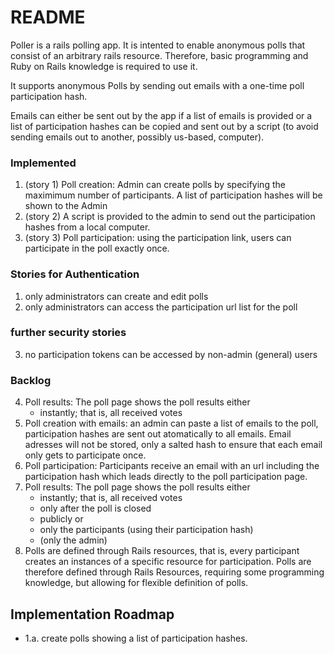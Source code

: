 # README

Poller is a rails polling app. It is intented to enable anonymous polls that consist of an arbitrary rails resource. Therefore, basic programming and Ruby on Rails knowledge is required to use it.

It supports anonymous Polls by sending out emails with a one-time
poll participation hash.

Emails can either be sent out by the app if a list of emails is provided
or a list of participation hashes can be copied and sent out by a script
(to avoid sending emails out to another, possibly us-based, computer).

### Implemented
1. (story 1) Poll creation: Admin can create polls by specifying the maximimum number of participants. A list of participation hashes will be shown to the Admin
2. (story 2) A script is provided to the admin to send out the participation hashes from a local computer.
3. (story 3) Poll participation: using the participation link, users can participate in the poll exactly once.

### Stories for Authentication
1. only administrators can create and edit polls
2. only administrators can access the participation url list for the poll

### further security stories
3. no participation tokens can be accessed by non-admin (general) users

### Backlog
4. Poll results: The poll page shows the poll results either
    - instantly; that is, all received votes
2. Poll creation with emails: an admin can paste a list of emails to the poll, participation hashes are sent out atomatically to all emails. Email adresses will not be stored, only a salted hash to ensure that each email only gets to participate once.
3. Poll participation: Participants receive an email with an url including the participation hash which leads directly to the poll participation page.
4. Poll results: The poll page shows the poll results either
    - instantly; that is, all received votes
    - only after the poll is closed
    - publicly or
    - only the participants (using their participation hash)
    - (only the admin)
5. Polls are defined through Rails resources, that is, every participant creates an instances of a specific resource for participation. Polls are therefore defined through Rails Resources, requiring some programming knowledge, but allowing for flexible definition of polls.

## Implementation Roadmap

- 1.a. create polls showing a list of participation hashes.
